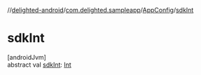//[delighted-android](../../../index.md)/[com.delighted.sampleapp](../index.md)/[AppConfig](index.md)/[sdkInt](sdk-int.md)

# sdkInt

[androidJvm]\
abstract val [sdkInt](sdk-int.md): [Int](https://kotlinlang.org/api/latest/jvm/stdlib/kotlin/-int/index.html)
